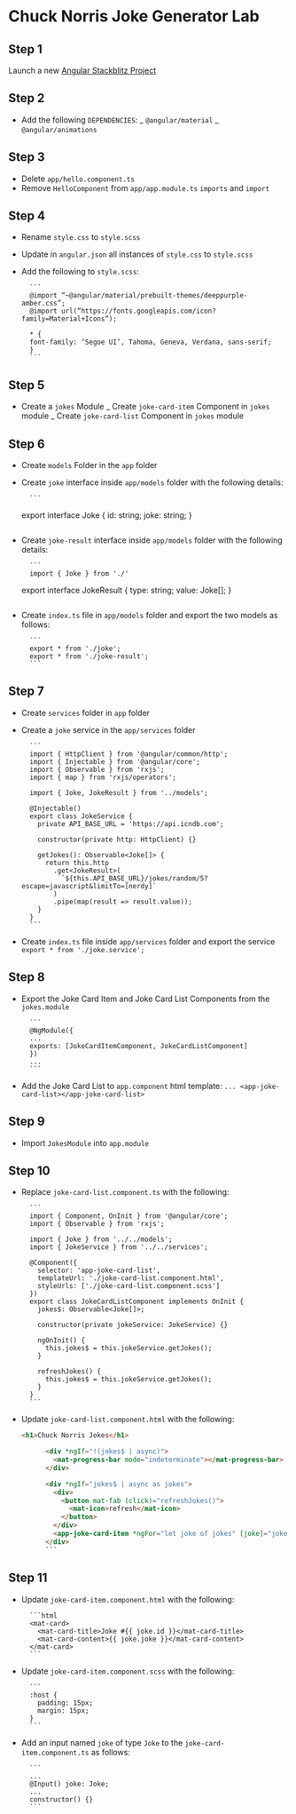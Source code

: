 # Chuck Norris Joke Generator Lab

## Step 1

Launch a new [Angular Stackblitz Project](https://stackblitz.com/fork/angular)

## Step 2

* Add the following `DEPENDENCIES`:
  _ `@angular/material`
  _ `@angular/animations`

## Step 3

* Delete `app/hello.component.ts`
* Remove `HelloComponent` from `app/app.module.ts` `imports` and `import`

## Step 4

* Rename `style.css` to `style.scss`
* Update in `angular.json` all instances of `style.css` to `style.scss`
* Add the following to `style.scss`:

      	```
      	@import “~@angular/material/prebuilt-themes/deeppurple-amber.css”;
      	@import url(“https://fonts.googleapis.com/icon?family=Material+Icons“);

      	* {
      	font-family: ‘Segoe UI’, Tahoma, Geneva, Verdana, sans-serif;
      	}
      	```

## Step 5

* Create a `jokes` Module
  _ Create `joke-card-item` Component in `jokes` module
  _ Create `joke-card-list` Component in `jokes` module

## Step 6

* Create `models` Folder in the `app` folder
* Create `joke` interface inside `app/models` folder with the following details:

      	```

  export interface Joke {
  id: string;
  joke: string;
  }
  ```

* Create `joke-result` interface inside `app/models` folder with the following details:

      	```
      	import { Joke } from './'

  export interface JokeResult {
  type: string;
  value: Joke[];
  }
  ```

* Create `index.ts` file in `app/models` folder and export the two models as follows:

      	```
      	export * from './joke';
      	export * from './joke-result';
      	```

## Step 7

* Create `services` folder in `app` folder
* Create a `joke` service in the `app/services` folder

      	```
      	import { HttpClient } from '@angular/common/http';
      	import { Injectable } from '@angular/core';
      	import { Observable } from 'rxjs';
      	import { map } from 'rxjs/operators';

      	import { Joke, JokeResult } from '../models';

      	@Injectable()
      	export class JokeService {
      	  private API_BASE_URL = 'https://api.icndb.com';

      	  constructor(private http: HttpClient) {}

      	  getJokes(): Observable<Joke[]> {
      	    return this.http
      	      .get<JokeResult>(
      	        `${this.API_BASE_URL}/jokes/random/5?escape=javascript&limitTo=[nerdy]`
      	      )
      	      .pipe(map(result => result.value));
      	  }
      	}
      	```

* Create `index.ts` file inside `app/services` folder and export the service
  `export * from './joke.service';`

## Step 8

* Export the Joke Card Item and Joke Card List Components from the `jokes.module`

      	```
      	@NgModule({
      	...
      	exports: [JokeCardItemComponent, JokeCardListComponent]
      	})
      	...
      	```

* Add the Joke Card List to `app.component` html template:
  `... <app-joke-card-list></app-joke-card-list>`

## Step 9

* Import `JokesModule` into `app.module`

## Step 10

* Replace `joke-card-list.component.ts` with the following:

      	```
      	import { Component, OnInit } from '@angular/core';
      	import { Observable } from 'rxjs';

      	import { Joke } from '../../models';
      	import { JokeService } from '../../services';

      	@Component({
      	  selector: 'app-joke-card-list',
      	  templateUrl: './joke-card-list.component.html',
      	  styleUrls: ['./joke-card-list.component.scss']
      	})
      	export class JokeCardListComponent implements OnInit {
      	  jokes$: Observable<Joke[]>;

      	  constructor(private jokeService: JokeService) {}

      	  ngOnInit() {
      	    this.jokes$ = this.jokeService.getJokes();
      	  }

      	  refreshJokes() {
      	    this.jokes$ = this.jokeService.getJokes();
      	  }
      	}
      	```

* Update `joke-card-list.component.html` with the following:
  ```html
  <h1>Chuck Norris Jokes</h1>

      	<div *ngIf="!(jokes$ | async)">
      	  <mat-progress-bar mode="indeterminate"></mat-progress-bar>
      	</div>

      	<div *ngIf="jokes$ | async as jokes">
      	  <div>
      	    <button mat-fab (click)="refreshJokes()">
      	      <mat-icon>refresh</mat-icon>
      	    </button>
      	  </div>
      	  <app-joke-card-item *ngFor="let joke of jokes" [joke]="joke"></app-joke-card-item>
      	</div>
      	```

## Step 11

* Update `joke-card-item.component.html` with the following:

      	```html
      	<mat-card>
      	  <mat-card-title>Joke #{{ joke.id }}</mat-card-title>
      	  <mat-card-content>{{ joke.joke }}</mat-card-content>
      	</mat-card>
      	```

* Update `joke-card-item.component.scss` with the following:

      	```
      	:host {
      	  padding: 15px;
      	  margin: 15px;
      	}
      	```

* Add an input named `joke` of type `Joke` to the `joke-card-item.component.ts` as follows:

      	```
      	...
      	@Input() joke: Joke;
      	...
      	constructor() {}
      	```
